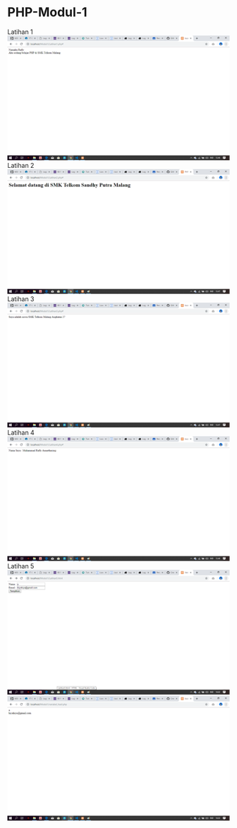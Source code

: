 # PHP-Modul-1
Latihan 1
![alt text](https://github.com/RaflyAmartharizqi/PHP-Modul-1/blob/master/Latihan%201.png)
Latihan 2
![alt text](https://github.com/RaflyAmartharizqi/PHP-Modul-1/blob/master/Latihan%202.png)
Latihan 3
![alt text](https://github.com/RaflyAmartharizqi/PHP-Modul-1/blob/master/Latihan%203.png)
Latihan 4
![alt text](https://github.com/RaflyAmartharizqi/PHP-Modul-1/blob/master/Latihan%204.png)
Latihan 5
![alt text](https://github.com/RaflyAmartharizqi/PHP-Modul-1/blob/master/Latihan%205(1).png)
![alt text](https://github.com/RaflyAmartharizqi/PHP-Modul-1/blob/master/Latihan%205(2).png)
